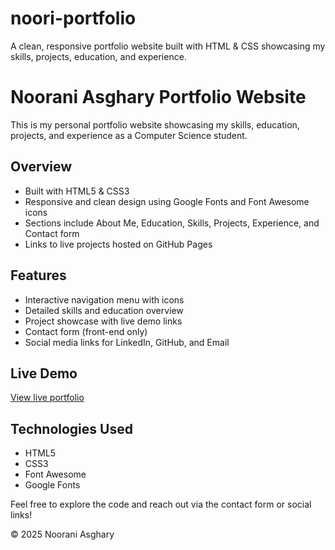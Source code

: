 # noori-portfolio
A clean, responsive portfolio website built with HTML &amp; CSS showcasing my skills, projects, education, and experience.

# Noorani Asghary Portfolio Website

This is my personal portfolio website showcasing my skills, education, projects, and experience as a Computer Science student.

## Overview

- Built with HTML5 & CSS3
- Responsive and clean design using Google Fonts and Font Awesome icons
- Sections include About Me, Education, Skills, Projects, Experience, and Contact form
- Links to live projects hosted on GitHub Pages

## Features

- Interactive navigation menu with icons  
- Detailed skills and education overview  
- Project showcase with live demo links  
- Contact form (front-end only)  
- Social media links for LinkedIn, GitHub, and Email  

## Live Demo

[View live portfolio](https://noorani-as.github.io/)

## Technologies Used

- HTML5  
- CSS3    
- Font Awesome  
- Google Fonts   

Feel free to explore the code and reach out via the contact form or social links!

© 2025 Noorani Asghary
